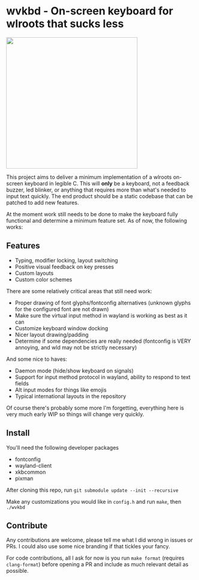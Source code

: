 # wvkbd - On-screen keyboard for wlroots that sucks less

<img src="https://raw.githubusercontent.com/jjsullivan5196/wvkbd/master/contrib/grab.png" width=350 />

This project aims to deliver a minimum implementation of a wlroots on-screen
keyboard in legible C. This will **only** be a keyboard, not a feedback buzzer,
led blinker, or anything that requires more than what's needed to input text
quickly. The end product should be a static codebase that can be patched to add
new features.

At the moment work still needs to be done to make the keyboard fully functional
and determine a minimum feature set. As of now, the following works:

## Features

 - Typing, modifier locking, layout switching
 - Positive visual feedback on key presses
 - Custom layouts
 - Custom color schemes

There are some relatively critical areas that still need work:

 - Proper drawing of font glyphs/fontconfig alternatives (unknown glyphs for the
   configured font are not drawn)
 - Make sure the virtual input method in wayland is working as best as it can
 - Customize keyboard window docking
 - Nicer layout drawing/padding
 - Determine if some dependencies are really needed (fontconfig is VERY
   annoying, and wld may not be strictly necessary)

And some nice to haves:

 - Daemon mode (hide/show keyboard on signals)
 - Support for input method protocol in wayland, ability to respond to text
   fields
 - Alt input modes for things like emojis
 - Typical international layouts in the repository

Of course there's probably some more I'm forgetting, everything here is very
much early WIP so things will change very quickly.

## Install

You'll need the following developer packages

 - fontconfig
 - wayland-client
 - xkbcommon
 - pixman

After cloning this repo, run `git submodule update --init --recursive`

Make any customizations you would like in `config.h` and run `make`, then `./wvkbd`

## Contribute

Any contributions are welcome, please tell me what I did wrong in issues or
PRs. I could also use some nice branding if that tickles your fancy.

For code contributions, all I ask for now is you run `make format` (requires
`clang-format`) before opening a PR and include as much relevant detail as
possible.
